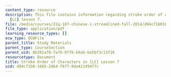 ```yaml
---
content_type: resource
description: This file contains information regarding stroke order of characters in
  [LC] lesson 7.
file: /media/courses/21g-107-chinese-i-streamlined-fall-2014/d94c71b016652464f67f0de411494f7c_MIT21G_107F14_Chars7_SO.pdf
file_type: application/pdf
learning_resource_types: []
ocw_type: OCWFile
parent_title: Study Materials
parent_type: CourseSection
parent_uid: 8b281a78-7af6-0ff6-b9ab-be5bf3c13f16
resourcetype: Document
title: Stroke Order of Characters in [LC] Lesson 7
uid: d94c71b0-1665-2464-f67f-0de411494f7c
---
```

